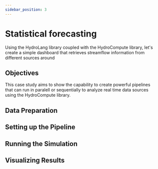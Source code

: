 ```yaml
---
sidebar_position: 3
---
```


# Statistical forecasting

Using the HydroLang library coupled with the HydroCompute library, let's create a simple dashboard that retrieves streamflow information from different sources around 

## Objectives

This case study aims to show the capability to create powerful pipelines that can run in paralell or sequentially to analyze real time data sources using the HydroCompute library.

## Data Preparation

## Setting up the Pipeline

## Running the Simulation

## Visualizing Results

